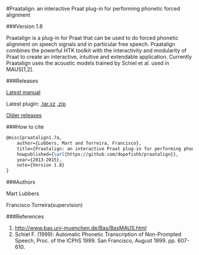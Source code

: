 #Praatalign: an interactive Praat plug-in for performing phonetic forced alignment

###Version 1.8

Praatalign is a plug-in for Praat that can be used to do forced phonetic
alignment on speech signals and in particular free speech. Praatalign combines
the powerful HTK toolkit with the interactivity and modularity of Praat to
create an interactive, intuitive and extendable application. Currently
Praatalign uses the acoustic models trained by Schiel et al. used in MAUS\[1,2\].

###Releases

[Latest manual](https://github.com/dopefishh/praatalign/releases/download/v1.8/book_1.8.pdf)

Latest plugin:
[.tar.xz](https://github.com/dopefishh/praatalign/releases/download/v1.8/praatalign_1.8.tar.xz)
[.zip](https://github.com/dopefishh/praatalign/releases/download/v1.8/praatalign_1.8.zip)

[Older releases](https://github.com/dopefishh/praatalign/releases)

###How to cite

```tex
@misc{praatalign1.7a,
	author={Lubbers, Mart and Torreira, Francisco},
	title={Praatalign: an interactive Praat plug-in for performing phonetic forced alignment},
	howpublished={\url{https://github.com/dopefishh/praatalign}},
	year={2013-2015},
	note={Version 1.8}
}
```

###Authors

Mart Lubbers

Francisco Torreira(supervision)

###References
1. http://www.bas.uni-muenchen.de/Bas/BasMAUS.html
2. Schiel F. (1999): Automatic Phonetic Transcription of Non-Prompted Speech, Proc. of the ICPhS 1999. San Francisco, August 1999. pp. 607-610.

